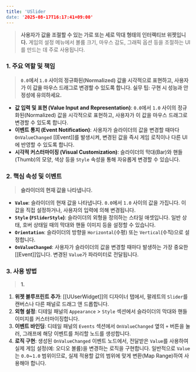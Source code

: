 ```yaml
---
title: 'USlider
date: '2025-08-17T16:17:41+09:00'
---
```




> **사용자가 값을 조절할 수 있는 가로 또는 세로 막대 형태의 인터랙티브 위젯입니다.** 게임의 설정 메뉴에서 볼륨 크기, 마우스 감도, 그래픽 옵션 등을 조절하는 UI를 만드는 데 주로 사용됩니다.

### **1. 주요 역할 및 책임**
> **`0.0`에서 `1.0` 사이의 정규화된(Normalized) 값을 시각적으로 표현하고, 사용자가 이 값을 마우스 드래그로 변경할 수 있도록 합니다. 실무 팁: 구현 시 성능과 안정성에 유의하세요.**
* **값 입력 및 표현 (Value Input and Representation)**:
	`0.0`에서 `1.0` 사이의 정규화된(Normalized) 값을 시각적으로 표현하고, 사용자가 이 값을 마우스 드래그로 변경할 수 있도록 합니다.
* **이벤트 통지 (Event Notification)**:
	사용자가 슬라이더의 값을 변경할 때마다 `OnValueChanged` [[Event]]를 발생시켜, 변경된 값을 즉시 게임 로직이나 다른 UI에 반영할 수 있도록 합니다.
* **시각적 커스터마이징 (Visual Customization)**:
	슬라이더의 막대(Bar)와 핸들(Thumb)의 모양, 색상 등을 `Style` 속성을 통해 자유롭게 변경할 수 있습니다.

### **2. 핵심 속성 및 이벤트**
> **슬라이더의 현재 값을 나타냅니다.**
* **`Value`**:
	슬라이더의 현재 값을 나타냅니다. `0.0`에서 `1.0` 사이의 값을 가집니다. 이 값을 직접 설정하거나, 사용자의 입력에 의해 변경됩니다.
* **`Style` (`FSliderStyle`)**:
	슬라이더의 외형을 정의하는 스타일 애셋입니다. 일반 상태, 호버 상태일 때의 막대와 핸들 이미지 등을 설정할 수 있습니다.
* **`Orientation`**:
	슬라이더의 방향을 `Horizontal`(수평) 또는 `Vertical`(수직)으로 설정합니다.
* **`OnValueChanged`**:
	사용자가 슬라이더의 값을 변경할 때마다 발생하는 가장 중요한 [[Event]]입니다. 변경된 `Value`가 파라미터로 전달됩니다.

### **3. 사용 방법**
> **1.**
1.  **위젯 블루프린트 추가**:
	[[UUserWidget]]의 디자이너 탭에서, 팔레트의 `Slider`를 캔버스나 다른 패널로 드래그 앤 드롭합니다.
2.  **외형 설정**:
	디테일 패널의 `Appearance` > `Style` 섹션에서 슬라이더의 막대와 핸들 이미지를 커스터마이징합니다.
3.  **이벤트 바인딩**:
	디테일 패널의 `Events` 섹션에서 `OnValueChanged` 옆의 `+` 버튼을 눌러, 그래프에 해당 이벤트를 처리할 노드를 생성합니다.
4.  **로직 구현**:
	생성된 `OnValueChanged` 이벤트 노드에서, 전달받은 `Value`를 사용하여 실제 게임 설정(예: 오디오 볼륨)을 변경하는 로직을 구현합니다. 일반적으로 `Value`는 `0.0`~`1.0` 범위이므로, 실제 적용할 값의 범위에 맞게 변환(Map Range)하여 사용해야 합니다.
